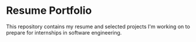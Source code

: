 # Resume Portfolio

This repository contains my resume and selected projects I'm working on to prepare for internships in software engineering.
